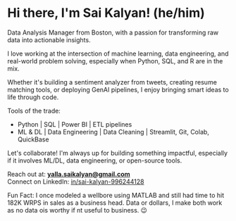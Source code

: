 # Hi there, I'm Sai Kalyan! (he/him)

Data Analysis Manager from Boston, with a passion for transforming raw data into actionable insights.

I love working at the intersection of machine learning, data engineering, and real-world problem solving, especially when Python, SQL, and R are in the mix.

Whether it's building a sentiment analyzer from tweets, creating resume matching tools, or deploying GenAI pipelines, I enjoy bringing smart ideas to life through code.

Tools of the trade:
- Python | SQL | Power BI | ETL pipelines
- ML & DL | Data Engineering | Data Cleaning | Streamlit, Git, Colab, QuickBase

Let's collaborate!
I'm always up for building something impactful, especially if it involves ML/DL, data engineering, or open-source tools.

Reach out at: **[yalla.saikalyan@gmail.com](mailto:yalla.saikalyan@gmail.com)**  
Connect on LinkedIn: [in/sai-kalyan-996244128](https://linkedin.com/in/sai-kalyan-996244128)

Fun Fact: I once modeled a wellbore using MATLAB and still had time to hit 182K WRPS in sales as a business head. Data or dollars, I make both work as no data ois worthy if nt useful to business. 😉


<!---
Kalyan1210/Kalyan1210 is a ✨ special ✨ repository because its `README.md` (this file) appears on your GitHub profile.
You can click the Preview link to take a look at your changes.
--->
